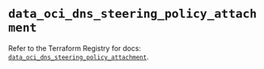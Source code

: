 # `data_oci_dns_steering_policy_attachment`

Refer to the Terraform Registry for docs: [`data_oci_dns_steering_policy_attachment`](https://registry.terraform.io/providers/oracle/oci/7.19.0/docs/data-sources/dns_steering_policy_attachment).
